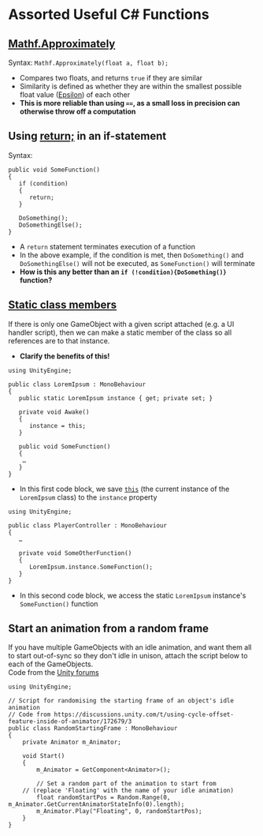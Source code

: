 # Assorted Useful C# Functions

## [Mathf.Approximately](https://docs.unity3d.com/ScriptReference/Mathf.Approximately.html)
Syntax: `Mathf.Approximately(float a, float b);`
* Compares two floats, and returns `true` if they are similar
* Similarity is defined as whether they are within the smallest possible float value ([Epsilon](https://docs.unity3d.com/ScriptReference/Mathf.Epsilon.html)) of each other
* **This is more reliable than using `==`, as a small loss in precision can otherwise throw off a computation**

## Using [return;](https://learn.microsoft.com/en-us/dotnet/csharp/language-reference/statements/jump-statements#the-return-statement) in an if-statement
Syntax:
```
public void SomeFunction()
{
   if (condition)
   {
      return;
   }

   DoSomething();
   DoSomethingElse();
}
```
* A `return` statement terminates execution of a function
* In the above example, if the condition is met, then `DoSomething()` and `DoSomethingElse()` will not be executed, as `SomeFunction()` will terminate
* **How is this any better than an `if (!condition){DoSomething()}` function?**

## [Static class members](https://learn.unity.com/course/2d-beginner-adventure-game/unit/heads-up-ui-display/tutorial/display-character-health-on-the-ui?version=2022.3#64d4e6b4edbc2a6b0b70610a)
If there is only one GameObject with a given script attached (e.g. a UI handler script), then we can make a static member of the class so all references are to that instance.
* **Clarify the benefits of this!**

```
using UnityEngine;

public class LoremIpsum : MonoBehaviour
{
   public static LoremIpsum instance { get; private set; }

   private void Awake()
   {
      instance = this;
   }

   public void SomeFunction()
   {
	…
   }
}
```
* In this first code block, we save [`this`](https://learn.microsoft.com/en-us/dotnet/csharp/language-reference/keywords/this) (the current instance of the `LoremIpsum` class) to the `instance` property

```
using UnityEngine;

public class PlayerController : MonoBehaviour
{
   …

   private void SomeOtherFunction()
   {
      LoremIpsum.instance.SomeFunction();
   }
}
```
* In this second code block, we access the static `LoremIpsum` instance's `SomeFunction()` function

## Start an animation from a random frame
If you have multiple GameObjects with an idle animation, and want them all to start out-of-sync so they don't idle in unison, attach the script below to each of the GameObjects.  
Code from the [Unity forums](https://discussions.unity.com/t/using-cycle-offset-feature-inside-of-animator/172679/3)
```
using UnityEngine;

// Script for randomising the starting frame of an object's idle animation
// Code from https://discussions.unity.com/t/using-cycle-offset-feature-inside-of-animator/172679/3
public class RandomStartingFrame : MonoBehaviour
{
    private Animator m_Animator;

    void Start()
    {
        m_Animator = GetComponent<Animator>();

        // Set a random part of the animation to start from
	// (replace 'Floating' with the name of your idle animation)
        float randomStartPos = Random.Range(0, m_Animator.GetCurrentAnimatorStateInfo(0).length);
        m_Animator.Play("Floating", 0, randomStartPos);
    }
}
```










